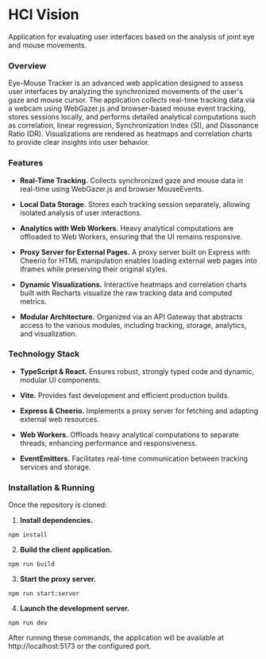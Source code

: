 # HCI Vision
Application for evaluating user interfaces based on the analysis of joint eye and mouse movements.

### Overview
Eye-Mouse Tracker is an advanced web application designed to assess user interfaces by analyzing the synchronized movements of the user's gaze and mouse cursor. The application collects real-time tracking data via a webcam using WebGazer.js and browser-based mouse event tracking, stores sessions locally, and performs detailed analytical computations such as correlation, linear regression, Synchronization Index (SI), and Dissonance Ratio (DR). Visualizations are rendered as heatmaps and correlation charts to provide clear insights into user behavior.

### Features
* **Real-Time Tracking.** Collects synchronized gaze and mouse data in real-time using WebGazer.js and browser MouseEvents.

* **Local Data Storage.** Stores each tracking session separately, allowing isolated analysis of user interactions.

* **Analytics with Web Workers.** Heavy analytical computations are offloaded to Web Workers, ensuring that the UI remains responsive.

* **Proxy Server for External Pages.** A proxy server built on Express with Cheerio for HTML manipulation enables loading external web pages into iframes while preserving their original styles.

* **Dynamic Visualizations.** Interactive heatmaps and correlation charts built with Recharts visualize the raw tracking data and computed metrics.

* **Modular Architecture.** Organized via an API Gateway that abstracts access to the various modules, including tracking, storage, analytics, and visualization.

### Technology Stack
* **TypeScript & React.** Ensures robust, strongly typed code and dynamic, modular UI components.

* **Vite.** Provides fast development and efficient production builds.

* **Express & Cheerio.** Implements a proxy server for fetching and adapting external web resources.

* **Web Workers.** Offloads heavy analytical computations to separate threads, enhancing performance and responsiveness.

* **EventEmitters.** Facilitates real-time communication between tracking services and storage.

### Installation & Running
Once the repository is cloned:
1. **Install dependencies.**
```
npm install
```
2. **Build the client application.**
```
npm run build
```
3. **Start the proxy server.**
```
npm run start:server
```
4. **Launch the development server.**
```
npm run dev
```
After running these commands, the application will be available at http://localhost:5173 or the configured port.
